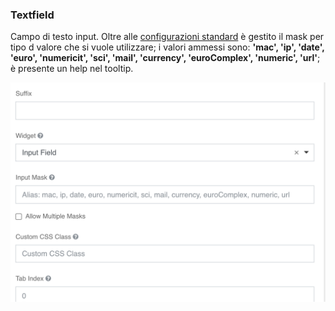 ### Textfield
Campo di testo input. Oltre alle [configurazioni standard](../../base.md#Neicomponentisonogestiteleseguentiproprietà) è gestito il mask per tipo d valore che si vuole utilizzare; i valori ammessi sono: **'mac', 'ip', 'date', 'euro', 'numericit', 'sci', 'mail', 'currency', 'euroComplex', 'numeric', 'url'**; è presente un help nel tooltip.

![textfield](../../../img/componenti/base/textfield_img1.png "textfield")
